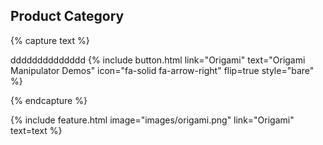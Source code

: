 ---
---
 

## Product Category

{% capture text %}

dddddddddddddd
{%
  include button.html
  link="Origami"
  text="Origami Manipulator Demos"
  icon="fa-solid fa-arrow-right"
  flip=true
  style="bare"
%}

{% endcapture %}

{%
  include feature.html
  image="images/origami.png"
  link="Origami"
  text=text
%}


 
